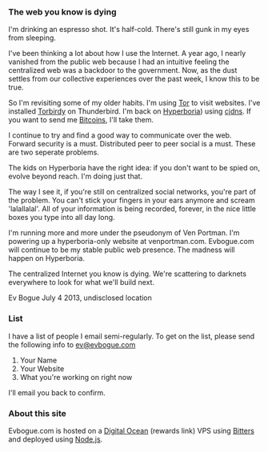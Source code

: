 ### The web you know is dying

I'm drinking an espresso shot. It's half-cold. There's still gunk in my eyes from sleeping.

I've been thinking a lot about how I use the Internet. A year ago, I nearly vanished from the public web because I had an intuitive feeling the centralized web was a backdoor to the government. Now, as the dust settles from our collective experiences over the past week, I know this to be true.

So I'm revisiting some of my older habits. I'm using [Tor](https://www.torproject.org/) to visit websites. I've installed [Torbirdy](https://addons.mozilla.org/en-US/thunderbird/addon/torbirdy/) on Thunderbird. I'm back on [Hyperboria](http://projectmeshnet.org)) using [cjdns](https://github.com/cjdelisle/cjdns). If you want to send me [Bitcoins](https://www.weusecoins.com/en/), I'll take them.

I continue to try and find a good way to communicate over the web. Forward security is a must. Distributed peer to peer social is a must. These are two seperate problems.

The kids on Hyperboria have the right idea: if you don't want to be spied on, evolve beyond reach. I'm doing just that.

The way I see it, if you're still on centralized social networks, you're part of the problem. You can't stick your fingers in your ears anymore and scream 'lalallalal'. All of your information is being recorded, forever, in the nice little boxes you type into all day long.

I'm running more and more under the pseudonym of Ven Portman. I'm powering up a hyperboria-only website at venportman.com. Evbogue.com will continue to be my stable public web presence. The madness will happen on Hyperboria.

The centralized Internet you know is dying. We're scattering to darknets everywhere to look for what we'll build next.

Ev Bogue July 4 2013, undisclosed location

### List

I have a list of people I email semi-regularly. To get on the list, please send the following info to [ev@evbogue.com](mailto:ev@evbogue.com) 

1. Your Name
2. Your Website
3. What you're working on right now

I'll email you back to confirm.

### About this site

Evbogue.com is hosted on a [Digital Ocean](https://www.digitalocean.com/?refcode=26d8ed49730d) (rewards link) VPS using [Bitters](http://bitters.evbogue.com) and deployed using [Node.js](http://nodejs.org).
